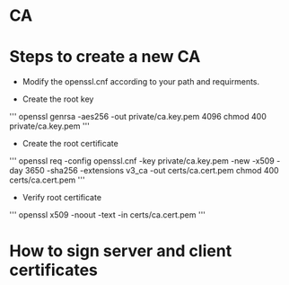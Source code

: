 CA
================

# Steps to create a new CA

* Modify the openssl.cnf according to your path and requirments.

* Create the root key

'''
openssl genrsa -aes256 -out private/ca.key.pem 4096
chmod 400 private/ca.key.pem
'''

* Create the root certificate

'''
openssl req -config openssl.cnf -key private/ca.key.pem -new -x509 -day 3650 -sha256 -extensions v3_ca -out certs/ca.cert.pem
chmod 400 certs/ca.cert.pem
'''

* Verify root certificate

'''
openssl x509 -noout -text -in certs/ca.cert.pem
'''


# How to sign server and client certificates
